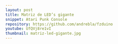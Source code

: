 ```yaml
---
layout: post
title: Matriz de LED’s gigante
snippet: Atari Punk Console
repository: https://github.com/andrebla/fzduino
youtube: UfQVj8re1vI
thumbnail: matriz-led-gigante.jpg
---
```


